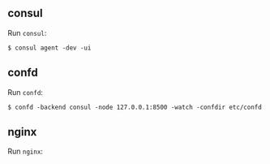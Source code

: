 


## consul

Run `consul`:

    $ consul agent -dev -ui

## confd


Run `confd`:

    $ confd -backend consul -node 127.0.0.1:8500 -watch -confdir etc/confd


## nginx

Run `nginx`:
